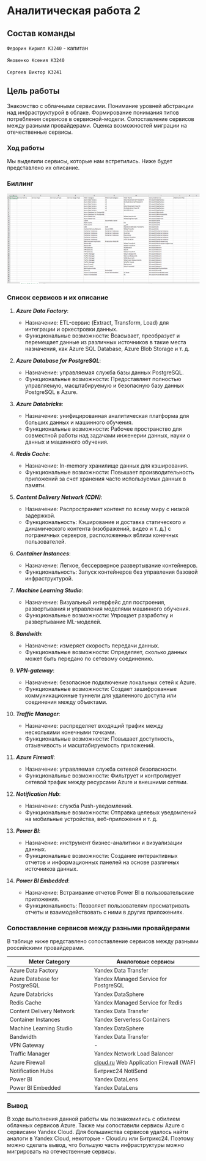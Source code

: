 # Аналитическая работа 2

## Состав команды
`Федорин Кирилл K3240` - капитан 

`Яковенко Ксения K3240`

`Сергеев Виктор K3241`


## Цель работы

Знакомство с облачными сервисами.
Понимание уровней абстракции над инфраструктурой в облаке.
Формирование понимания типов потребления сервисов в сервисной-модели.
Сопоставление сервисов между разными провайдерами.
Оценка возможностей миграции на отечественные сервисы.

### Ход работы

Мы выделили сервисы, которые нам встретились.
Ниже будет представлено их описание.

### Биллинг

![image](https://github.com/Di0Zavr/itmo_cloud_2023/blob/main/CloudLabs/lab2/azure_table.png?raw=true)

### Список сервисов и их описание

1. ***Azure Data Factory***:
   - Назначение: ETL-сервис (Extract, Transform, Load) для интеграции и оркестровки данных.
   - Функциональные возможности: Всасывает, преобразует и перемещает данные из различных источников в такие места назначения, как Azure SQL Database, Azure Blob Storage и т. д.

2. ***Azure Database for PostgreSQL***:
   - Назначение: управляемая служба базы данных PostgreSQL.
   - Функциональные возможности: Предоставляет полностью управляемую, масштабируемую и безопасную базу данных PostgreSQL в Azure.

3. ***Azure Databricks***:
   - Назначение: унифицированная аналитическая платформа для больших данных и машинного обучения.
   - Функциональные возможности: Рабочее пространство для совместной работы над задачами инженерии данных, науки о данных и машинного обучения.

4. ***Redis Cache***:
   - Назначение: In-memory хранилище данных для кэширования.
   - Функциональные возможности: Повышает производительность приложений за счет хранения часто используемых данных в памяти.

5. ***Content Delivery Network (CDN)***:
   - Назначение: Распространяет контент по всему миру с низкой задержкой.
   - Функциональность: Кэширование и доставка статического и динамического контента (изображений, видео и т. д.) с пограничных серверов, расположенных вблизи конечных пользователей.

6. ***Container Instances***:
   - Назначение: Легкое, бессерверное развертывание контейнеров.
   - Функциональность: Запуск контейнеров без управления базовой инфраструктурой.

7. ***Machine Learning Studio***:
   - Назначение: Визуальный интерфейс для построения, развертывания и управления моделями машинного обучения.
   - Функциональные возможности: Упрощает разработку и развертывание ML-моделей.
8. ***Bandwith***:
   - Назначение: измеряет скорость передачи данных.
   - Функциональные возможности: Определяет, сколько данных может быть передано по сетевому соединению.

9. ***VPN-gateway***:
   - Назначение: безопасное подключение локальных сетей к Azure.
   - Функциональные возможности: Создает зашифрованные коммуникационные туннели для удаленного доступа или соединения между объектами.

10. ***Traffic Manager***:
    - Назначение: распределяет входящий трафик между несколькими конечными точками.
    - Функциональные возможности: Повышает доступность, отзывчивость и масштабируемость приложений.

11. ***Azure Firewall***:
    - Назначение: управляемая служба сетевой безопасности.
    - Функциональные возможности: Фильтрует и контролирует сетевой трафик между ресурсами Azure и внешними сетями.

12. ***Notification Hub***:
    - Назначение: служба Push-уведомлений.
    - Функциональные возможности: Отправка целевых уведомлений на мобильные устройства, веб-приложения и т. д.

13. ***Power BI***:
    - Назначение: инструмент бизнес-аналитики и визуализации данных.
    - Функциональные возможности: Создание интерактивных отчетов и информационных панелей на основе различных источников данных.

14. ***Power BI Embedded***:
    - Назначение: Встраивание отчетов Power BI в пользовательские приложения.
    - Функциональность: Позволяет пользователям просматривать отчеты и взаимодействовать с ними в других приложениях.

### Сопоставление сервисов между разными провайдерами

В таблице ниже представлено сопоставление сервисов между разными российскими провайдерами.

| Meter Category                | Аналоговые сервисы                                          |
| ----------------------------- |-------------------------------------------------------------|
| Azure Data Factory            | Yandex Data Transfer                                        |
| Azure Database for PostgreSQL | Yandex Managed Service for PostgreSQL                       |
| Azure Databricks              | Yandex DataSphere                                           |
| Redis Cache                   | Yandex Managed Service for Redis                            |
| Content Delivery Network      | Yandex Data Transfer                                        |
| Container Instances           | Yandex Serverless Containers                                |
| Machine Learning Studio       | Yandex DataSphere                                           |
| Bandwidth                     | Yandex Data Transfer                                        |
| VPN Gateway                   | \-                                                          |
| Traffic Manager               | Yandex Network Load Balancer                                |
| Azure Firewall                | [cloud.ru](http://cloud.ru/) Web Application Firewall (WAF) |
| Notification Hubs             | Битрикс24 NotiSend                                          |
| Power BI                      | Yandex DataLens                                             |
| Power BI Embedded             | Yandex DataLens                                             |

### Вывод

В ходе выполнения данной работы мы познакомились с обилием облачных сервисов Azure.
Также мы сопоставили сервисы Azure с сервисами Yandex Cloud.
Для большинства сервисов удалось найти аналоги в Yandex Cloud, некоторые - Cloud.ru или Битрикс24.
Поэтому можно сделать вывод, что большую часть инфраструктуры можно мигрировать на отечественные сервисы.
